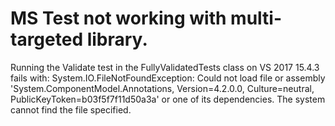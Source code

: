 # MS Test not working with multi-targeted library.
Running the Validate test in the FullyValidatedTests class on VS 2017 15.4.3 fails with:
System.IO.FileNotFoundException: Could not load file or assembly 'System.ComponentModel.Annotations, Version=4.2.0.0, Culture=neutral, PublicKeyToken=b03f5f7f11d50a3a' or one of its dependencies. The system cannot find the file specified.
